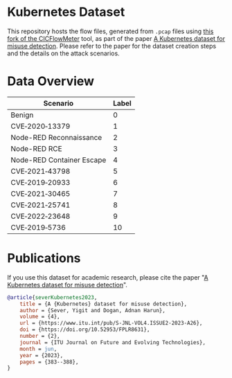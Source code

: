 # Kubernetes Dataset

This repository hosts the flow files, generated from `.pcap` files using [this fork of the CICFlowMeter](https://github.com/GintsEngelen/CICFlowMeter) tool, as part of the paper [A Kubernetes dataset for misuse detection](https://www.itu.int/pub/S-JNL-VOL4.ISSUE2-2023-A26).
Please refer to the paper for the dataset creation steps and the details on the attack scenarios.

# Data Overview

| Scenario                  | Label |
|---------------------------|-------|
| Benign                    | 0     |
| CVE‑2020‑13379            | 1     |
| Node-RED Reconnaissance   | 2     |
| Node-RED RCE              | 3     |
| Node-RED Container Escape | 4     |
| CVE‑2021‑43798            | 5     |
| CVE‑2019‑20933            | 6     |
| CVE‑2021‑30465            | 7     |
| CVE‑2021‑25741            | 8     |
| CVE‑2022‑23648            | 9     |
| CVE‑2019‑5736             | 10    |

# Publications

If you use this dataset for academic research, please cite the paper "[A Kubernetes dataset for misuse detection](https://www.itu.int/pub/S-JNL-VOL4.ISSUE2-2023-A26)".

```bibtex
@article{severKubernetes2023,
    title = {A {Kubernetes} dataset for misuse detection},
    author = {Sever, Yigit and Dogan, Adnan Harun},
    volume = {4},
    url = {https://www.itu.int/pub/S-JNL-VOL4.ISSUE2-2023-A26},
    doi = {https://doi.org/10.52953/FPLR8631},
    number = {2},
    journal = {ITU Journal on Future and Evolving Technologies},
    month = jun,
    year = {2023},
    pages = {383--388},
}
```
